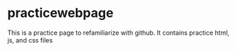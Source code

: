 # practicewebpage
This is a practice page to refamiliarize with github.
It contains practice html, js, and css files
